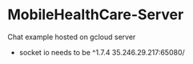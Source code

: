 # MobileHealthCare-Server
Chat example hosted on gcloud server
* socket io needs to be ^1.7.4
35.246.29.217:65080/
